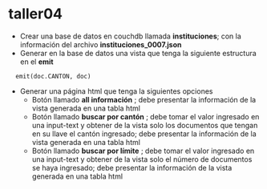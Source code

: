 # taller04

* Crear una base de datos en couchdb llamada **instituciones**; con la información del archivo **instituciones_0007.json**
* Generar en la base de datos una vista que tenga la siguiente estructura en el **emit**
```
  emit(doc.CANTON, doc)

```
* Generar una página html que tenga la siguientes opciones
  * Botón llamado **all información** ; debe presentar la información de la vista generada en una tabla html
  * Botón llamado **buscar por cantón** ; debe tomar el valor ingresado en una input-text y obtener de la vista solo los documentos que tengan en su llave el cantón ingresado; debe presentar la información de la vista generada en una tabla html
  * Botón llamado **buscar por límite** ; debe tomar el valor ingresado en una input-text y obtener de la vista solo el número de documentos se haya ingresado; debe presentar la información de la vista generada en una tabla html
